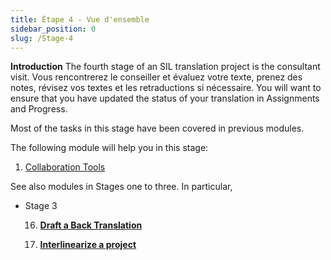 ```yaml
---
title: Étape 4 - Vue d'ensemble
sidebar_position: 0
slug: /Stage-4
---
```




**Introduction**  The fourth stage of an SIL translation project is the consultant visit. Vous rencontrerez le conseiller et évaluez votre texte, prenez des notes, révisez vos textes et les retraductions si nécessaire. You will want to ensure that you have updated the status of your translation in Assignments and Progress.


Most of the tasks in this stage have been covered in previous modules.


The following module will help you in this stage:

1. [Collaboration Tools](/20.CT)

See also modules in Stages one to three. In particular,

- Stage 3

    16.  [**Draft a Back Translation**](/16.BT1)


    17.  [**Interlinearize a project**](/17.BT2)

